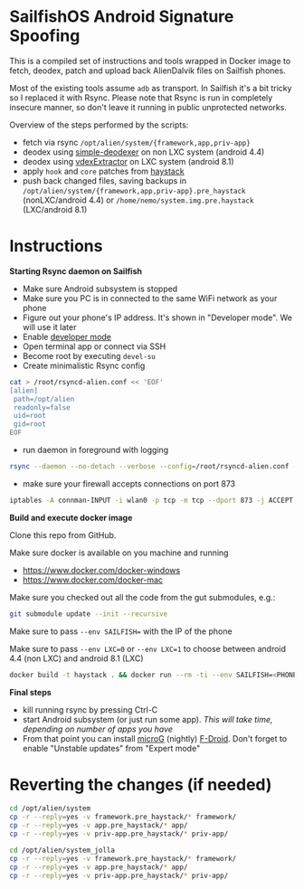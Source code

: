 SailfishOS Android Signature Spoofing
===

This is a compiled set of instructions and tools wrapped in Docker image to fetch, deodex, patch and upload back 
AlienDalvik files on Sailfish phones.

Most of the existing tools assume `adb` as transport. In Sailfish it's a bit tricky so I replaced it with Rsync. 
Please note that Rsync is run in completely insecure manner, so don't leave it running in public unprotected networks.

Overview of the steps performed by the scripts:
 * fetch via rsync `/opt/alien/system/{framework,app,priv-app}`
 * deodex using [simple-deodexer](https://github.com/aureljared/simple-deodexer) on non LXC system (android 4.4)
 * deodex using [vdexExtractor](https://github.com/anestisb/vdexExtractor) on LXC system (android 8.1)
 * apply `hook` and `core` patches from [haystack](https://github.com/Lanchon/haystack)
 * push back changed files, saving backups in `/opt/alien/system/{framework,app,priv-app}.pre_haystack` (nonLXC/android 4.4) or `/home/nemo/system.img.pre.haystack` (LXC/android 8.1)

Instructions
===

**Starting Rsync daemon on Sailfish**

* Make sure Android subsystem is stopped
* Make sure you PC is in connected to the same WiFi network as your phone
* Figure out your phone's IP address. It's shown in "Developer mode". We will use it later
* Enable [developer mode](https://jolla.zendesk.com/hc/en-us/articles/202011863-How-to-enable-Developer-Mode)
* Open terminal app or connect via SSH
* Become root by executing `devel-su`
* Create minimalistic Rsync config

```bash
cat > /root/rsyncd-alien.conf << 'EOF'
[alien]
 path=/opt/alien
 readonly=false
 uid=root
 gid=root 
EOF
```

* run daemon in foreground with logging

```bash
rsync --daemon --no-detach --verbose --config=/root/rsyncd-alien.conf --log-file=/dev/stdout
```

* make sure your firewall accepts connections on port 873
```bash
iptables -A connman-INPUT -i wlan0 -p tcp -m tcp --dport 873 -j ACCEPT
```

**Build and execute docker image**

Clone this repo from GitHub.

Make sure docker is available on you machine and running
* https://www.docker.com/docker-windows
* https://www.docker.com/docker-mac

Make sure you checked out all the code from the gut submodules, e.g.:

```bash
git submodule update --init --recursive
```

Make sure to pass `--env SAILFISH=` with the IP of the phone

Make sure to pass `--env LXC=0` or `--env LXC=1` to choose between android 4.4 (non LXC) and android 8.1 (LXC)

```bash
docker build -t haystack . && docker run --rm -ti --env SAILFISH=<PHONE_IP_ADDRESS> --env LXC=0/1 haystack
```

**Final steps**
* kill running rsync by pressing Ctrl-C
* start Android subsystem (or just run some app). *This will take time, depending on number of apps you have*
* From that point you can install [microG](https://microg.org/download.html) (nightly) [F-Droid](https://f-droid.org). 
Don't forget to enable "Unstable updates" from "Expert mode"


Reverting the changes (if needed)
===
```bash
cd /opt/alien/system
cp -r --reply=yes -v framework.pre_haystack/* framework/
cp -r --reply=yes -v app.pre_haystack/* app/
cp -r --reply=yes -v priv-app.pre_haystack/* priv-app/

cd /opt/alien/system_jolla
cp -r --reply=yes -v framework.pre_haystack/* framework/
cp -r --reply=yes -v app.pre_haystack/* app/
cp -r --reply=yes -v priv-app.pre_haystack/* priv-app/
```


